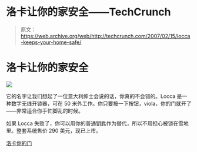 # 洛卡让你的家安全——TechCrunch

> 原文：<https://web.archive.org/web/http://techcrunch.com/2007/02/15/locca-keeps-your-home-safe/>

# 洛卡让你的家安全

![](img/672ac5d80f2c08974902bc79e787e91d.png)

它的名字让我们想起了一位意大利绅士会说的话，你真的不会错的。Locca 是一种数字无线开锁器，可在 50 米外工作。你只要按一下按钮，viola，你的门就开了——非常适合你手忙脚乱的时候。

如果 Locca 失败了，你可以用你的普通钥匙作为替代，所以不用担心被锁在雪地里。整套系统售价 290 美元，现已上市。

[洛卡你的门](https://web.archive.org/web/20210302203456/http://www.ubergizmo.com/15/archives/2007/02/locca_your_door.html)